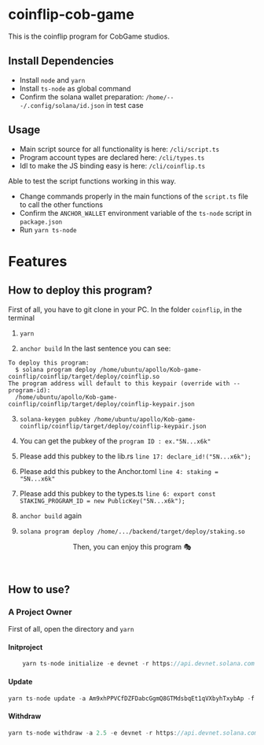 # coinflip-cob-game
This is the coinflip program for CobGame studios.

## Install Dependencies
- Install `node` and `yarn`
- Install `ts-node` as global command
- Confirm the solana wallet preparation: `/home/---/.config/solana/id.json` in test case

## Usage
- Main script source for all functionality is here: `/cli/script.ts`
- Program account types are declared here: `/cli/types.ts`
- Idl to make the JS binding easy is here: `/cli/coinflip.ts`

Able to test the script functions working in this way.
- Change commands properly in the main functions of the `script.ts` file to call the other functions
- Confirm the `ANCHOR_WALLET` environment variable of the `ts-node` script in `package.json`
- Run `yarn ts-node`

# Features

##  How to deploy this program?
First of all, you have to git clone in your PC.
In the folder `coinflip`, in the terminal 
1. `yarn`

2. `anchor build`
   In the last sentence you can see:  
```
To deploy this program:
  $ solana program deploy /home/ubuntu/apollo/Kob-game-coinflip/coinflip/target/deploy/coinflip.so
The program address will default to this keypair (override with --program-id):
  /home/ubuntu/apollo/Kob-game-coinflip/coinflip/target/deploy/coinflip-keypair.json
```  
3. `solana-keygen pubkey /home/ubuntu/apollo/Kob-game-coinflip/coinflip/target/deploy/coinflip-keypair.json`
4. You can get the pubkey of the `program ID : ex."5N...x6k"`
5. Please add this pubkey to the lib.rs
  `line 17: declare_id!("5N...x6k");`
6. Please add this pubkey to the Anchor.toml
  `line 4: staking = "5N...x6k"`
7. Please add this pubkey to the types.ts
  `line 6: export const STAKING_PROGRAM_ID = new PublicKey("5N...x6k");`
  
8. `anchor build` again
9. `solana program deploy /home/.../backend/target/deploy/staking.so`

<p align = "center">
Then, you can enjoy this program 🎭
</p>
</br>

## How to use?

### A Project Owner
First of all, open the directory and `yarn`

#### Initproject

```js
    yarn ts-node initialize -e devnet -r https://api.devnet.solana.com -k /home/ubuntu/fury/deploy-keypair.json
```

#### Update
```js
yarn ts-node update -a Am9xhPPVCfDZFDabcGgmQ8GTMdsbqEt1qVXbyhTxybAp -f 2.5 -e devnet -r https://api.devnet.solana.com -k /home/ubuntu/fury/deploy-keypair.json
```

#### Withdraw
```js
yarn ts-node withdraw -a 2.5 -e devnet -r https://api.devnet.solana.com -k /home/ubuntu/fury/deploy-keypair.json
```
